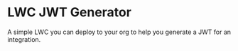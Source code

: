 # LWC JWT Generator

A simple LWC you can deploy to your org to help you generate a JWT for an integration.
